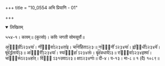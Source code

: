 +++
title = "10_0554 अभि प्रियाणि - 01"

+++
<details open><summary>लिखितम्</summary>

५५४-१। कावम्॥ (कुत्सो)। कविः जगती सोमसूर्यौ॥

आ꣢भि᳐प्री꣣ऽ२३४या꣥। णी꣢पा᳐वा꣣ऽ२३४ता꣥इ। चा꣢꣯नो꣡꣯हिताऽ२३ः॥ ना꣢मा᳐नी꣣ ऽ२३४या꣥। ह्वो꣢अ᳐धी꣣ऽ२३४ये꣥। षू꣢꣯व꣡र्द्धताये꣢ऽ३॥ आ꣢सू᳐री꣣ऽ२३४या꣥। स्या꣢बॄ᳐हा꣣ ऽ२३४ताः꣥। बॄ꣢꣯ह꣡न्नधाये꣢ऽ३॥ रा꣢थं᳐वा꣣ऽ२३४इश्वा꣥। चा꣢मा᳐रू꣣ऽ२३४हा꣥त्। वि꣢चा᳐ ऽ३१उवाऽ२३॥ क्षाऽ२३४णाः꣥॥ दी-४। प-१३। मा-८॥ १ (दै) १०८९॥
</details>